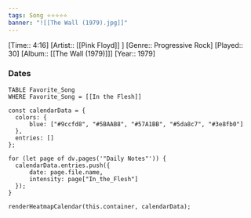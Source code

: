 ```yaml
---
tags: Song ⭐⭐⭐⭐⭐ 
banner: "![[The Wall (1979).jpg]]"
---
```

[Time:: 4:16]
[Artist:: [[Pink Floyd]] ]
[Genre:: Progressive Rock]
[Played:: 30]
[Album:: [[The Wall (1979)]]]
[Year:: 1979]
### Dates
````dataview
TABLE Favorite_Song
WHERE Favorite_Song = [[In the Flesh]]
````

  ```dataviewjs
const calendarData = { 
	colors: { 
		blue: ["#9ccfd8", "#5BAAB8", "#57A1BB", "#5da8c7", "#3e8fb0"] 
	}, 
	entries: [] 
}; 

for (let page of dv.pages('"Daily Notes"')) { 
	calendarData.entries.push({ 
		date: page.file.name, 
		intensity: page["In_the_Flesh"]
	}); 
} 

renderHeatmapCalendar(this.container, calendarData);
```
